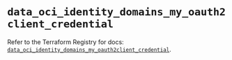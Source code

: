 # `data_oci_identity_domains_my_oauth2client_credential`

Refer to the Terraform Registry for docs: [`data_oci_identity_domains_my_oauth2client_credential`](https://registry.terraform.io/providers/hashicorp/oci/7.19.0/docs/data-sources/identity_domains_my_oauth2client_credential).
